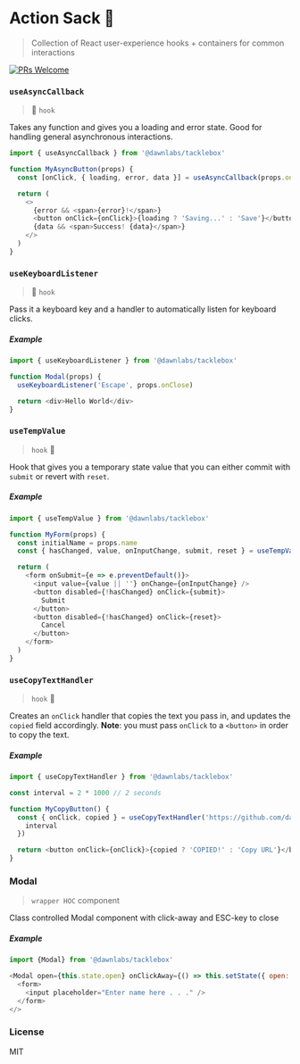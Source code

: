 # Action Sack 🎒

> Collection of React user-experience hooks + containers for common interactions

[![PRs Welcome](https://img.shields.io/badge/PRs-welcome-brightgreen.svg)](http://makeapullrequest.com)

### `useAsyncCallback`

> 🎣 `hook`

Takes any function and gives you a loading and error state. Good for handling
general asynchronous interactions.

```js
import { useAsyncCallback } from '@dawnlabs/tacklebox'

function MyAsyncButton(props) {
  const [onClick, { loading, error, data }] = useAsyncCallback(props.onClick)

  return (
    <>
      {error && <span>{error}!</span>}
      <button onClick={onClick}>{loading ? 'Saving...' : 'Save'}</button>
      {data && <span>Success! {data}</span>}
    </>
  )
}
```

### `useKeyboardListener`

> 🎣 `hook`

Pass it a keyboard key and a handler to automatically listen for keyboard clicks.

##### Example

```js
import { useKeyboardListener } from '@dawnlabs/tacklebox'

function Modal(props) {
  useKeyboardListener('Escape', props.onClose)

  return <div>Hello World</div>
}
```

### `useTempValue`

> `hook` 🎣

Hook that gives you a temporary state value that you can either commit with `submit` or revert with `reset`.

##### Example

```javascript
import { useTempValue } from '@dawnlabs/tacklebox'

function MyForm(props) {
  const initialName = props.name
  const { hasChanged, value, onInputChange, submit, reset } = useTempValue(initialName)

  return (
    <form onSubmit={e => e.preventDefault()}>
      <input value={value || ''} onChange={onInputChange} />
      <button disabled={!hasChanged} onClick={submit}>
        Submit
      </button>
      <button disabled={!hasChanged} onClick={reset}>
        Cancel
      </button>
    </form>
  )
}
```

### `useCopyTextHandler`

> `hook` 🎣

Creates an `onClick` handler that copies the text you pass in, and updates the `copied` field accordingly.
**Note**: you must pass `onClick` to a `<button>` in order to copy the text.

##### Example

```javascript
import { useCopyTextHandler } from '@dawnlabs/tacklebox'

const interval = 2 * 1000 // 2 seconds

function MyCopyButton() {
  const { onClick, copied } = useCopyTextHandler('https://github.com/dawnlabs/tacklebox', {
    interval
  })

  return <button onClick={onClick}>{copied ? 'COPIED!' : 'Copy URL'}</button>
}
```

### Modal

> `wrapper HOC` component

Class controlled Modal component with click-away and ESC-key to close

##### Example

```javascript
import {Modal} from '@dawnlabs/tacklebox'

<Modal open={this.state.open} onClickAway={() => this.setState({ open: false})}>
  <form>
    <input placeholder="Enter name here . . ." />
  </form>
</>
```

### License

MIT
